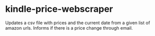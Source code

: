 # kindle-price-webscraper
Updates a csv file with prices and the current date from a given list of amazon urls.
Informs if there is a price change through email.

